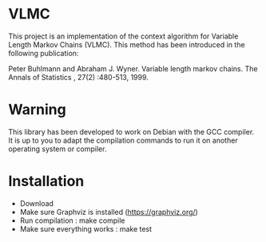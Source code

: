 # VLMC
This project is an implementation of the context algorithm for Variable Length Markov Chains (VLMC).
This method has been introduced in the following publication: 

Peter Buhlmann and Abraham J. Wyner. Variable length markov chains. The Annals of Statistics ,
27(2) :480-513, 1999.

# Warning 
This library has been developed to work on Debian with the GCC compiler. 
It is up to you to adapt the compilation commands to run it on another operating system or compiler.

# Installation 
- Download
- Make sure Graphviz is installed (https://graphviz.org/)
- Run compilation : make compile 
- Make sure everything works : make test 
